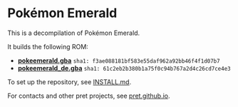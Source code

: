 # Pokémon Emerald

This is a decompilation of Pokémon Emerald.

It builds the following ROM:

* [**pokeemerald.gba**](https://datomatic.no-intro.org/index.php?page=show_record&s=23&n=1961) `sha1: f3ae088181bf583e55daf962a92bb46f4f1d07b7`
* [**pokeemerald_de.gba**](https://datomatic.no-intro.org/index.php?page=show_record&s=23&n=2159) `sha1: 61c2eb2b380b1a75f0c94b767a2d4c26cd7ce4e3`

To set up the repository, see [INSTALL.md](INSTALL.md).

For contacts and other pret projects, see [pret.github.io](https://pret.github.io/).
